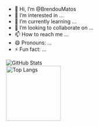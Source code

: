 - 👋 Hi, I’m @BrendouMatos
 - 👀 I’m interested in ...
 - 🌱 I’m currently learning ...
 - 💞️ I’m looking to collaborate on ...
 - 📫 How to reach me ...
 - 😄 Pronouns: ...
 - ⚡ Fun fact: ...
 
 <picture>
  <source
    srcset="https://github-readme-stats.vercel.app/api?username=brendoumatos&show_icons=true&theme=dark"
    media="(prefers-color-scheme: dark)"
  />
  <source
    srcset="https://github-readme-stats.vercel.app/api?username=brendoumatos&show_icons=true"
    media="(prefers-color-scheme: light), (prefers-color-scheme: no-preference)"
  />
  <img src="https://github-readme-stats.vercel.app/api?username=brendoumatos&show_icons=true" alt="GitHub Stats" />
</picture>

<div>
  <img 
    height="150em" 
    src="https://github-readme-stats.vercel.app/api/top-langs/?username=brendoumatos&layout=compact" 
    alt="Top Langs"
  />
</div>
